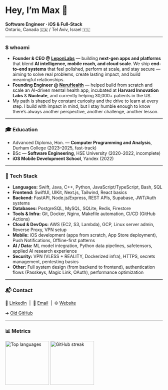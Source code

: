 <!-- Profile README for github.com/objc1 -->
<!-- Minimal, clean, and just a tiny bit show-offy -->



# Hey, I’m Max 👋

**Software Engineer · iOS & Full-Stack**  
Ontario, Canada 🇨🇦 / Tel Aviv, Israel 🇮🇱

---

### $ whoami
- **Founder & CEO @ [LeponLabs](https://leponlabs.dev)** — building **next-gen apps and platforms** that blend **AI intelligence, mobile reach, and cloud scale**. We ship **end-to-end systems** that feel polished, perform at scale, and stay secure — aiming to solve real problems, create lasting impact, and build meaningful relationships.  
- **Founding Engineer @ [NeruHealth](https://neruhealth.com)** — helped build from scratch and scale an AI-driven mental health app, incubated at **Harvard Innovation Labs** & **Nucleate**, and currently helping 30,000+ patients in the US.
- My path is shaped by constant curiosity and the drive to learn at every step. I build with impact in mind, but I stay humble enough to know there’s always another perspective, another challenge, another lesson.  

---

### 🎓 Education
- Advanced Diploma, Hon. — **Computer Programming and Analysis**, Durham College (2023–2025, fast-track)  
- BSc — **Software Engineering**, HSE University (2020–2022, incomplete)
- **iOS Mobile Development School**, Yandex (2022)  

---

### 🔧 Tech Stack
- **Languages:** Swift, Java, C++, Python, JavaScript/TypeScript, Bash, SQL  
- **Frontend:** SwiftUI, UIKit, Next.js, Tailwind, React basics  
- **Backend:** FastAPI, Node.js/Express, REST APIs, Supabase, JWT/Auth systems  
- **Databases:** PostgreSQL, MySQL, SQLite, Redis, Firestore  
- **Tools & Infra:** Git, Docker, Nginx, Makefile automation, CI/CD (GitHub Actions)  
- **Cloud & DevOps:** AWS (EC2, S3, Lambda), GCP, Linux server admin, Reverse Proxy, VPN setup  
- **Mobile:** iOS development (apps from scratch, App Store deployment), Push Notifications, Offline-first patterns  
- **AI / Data:** ML model integration, Python data pipelines, safetensors, applied AI research experience  
- **Security:** VPN (VLESS + REALITY, Dockerized infra), HTTPS, secrets management, pentesting basics  
- **Other:** Full system design (from backend to frontend), authentication flows (Passkeys, Magic Link, OAuth), performance optimization

---
### 📬 Contact  

<p>
  💼 <a href="https://linkedin.com/in/max-leypunskiy">LinkedIn</a> &nbsp;|&nbsp;
  📧 <a href="mailto:max@leponlabs.dev">Email</a> &nbsp;|&nbsp;
  🌐 <a href="https://leponlabs.dev">Website</a>
</p>
<p>
  ➜ <a href="https://github.com/vip933">Old GitHub</a>
</p>

---

### 📊 Metrics
<p align="left">
  <img
    src="https://github-readme-stats.vercel.app/api/top-langs/?username=objc1&layout=compact&langs_count=8&theme=transparent&hide_border=true"
    alt="Top languages"
    height="140"
/>
  <img
    src="https://streak-stats.demolab.com?user=objc1&theme=transparent&hide_border=true"
    alt="GitHub streak"
    height="140"
/>
</p>
